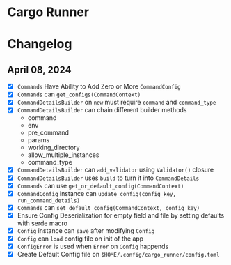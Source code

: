 # Cargo Runner

# Changelog

## April 08, 2024
- [X] `Commands` Have Ability to Add Zero or More `CommandConfig`
- [X] `Commands` can `get_configs(CommandContext)`
- [X] `CommandDetailsBuilder` on `new` must require `command` and `command_type`
- [X] `CommandDetailsBuilder` can chain different builder methods
  - command
  - env
  - pre_command
  - params
  - working_directory
  - allow_multiple_instances
  - command_type
- [X] `CommandDetailsBuilder` can `add_validator` using  `Validator()` closure
- [X] `CommandDetailsBuilder` uses `build` to turn it into `CommandDetails`
- [X] `Commands` can use `get_or_default_config(CommandContext)`
- [X] `CommandConfig` instance can `update_config(config_key, run_command_details)`
- [X] `Commands` can `set_default_config(CommandContext, config_key)`
- [X] Ensure Config Deserialization for empty field and file by setting defaults with serde macro
- [X] `Config` instance can `save` after modifying `Config`
- [X] `Config` can `load` config file on init of the app
- [X] `ConfigError` is used when `Error` on `Config` happends
- [X] Create Default Config file on `$HOME/.config/cargo_runner/config.toml`
